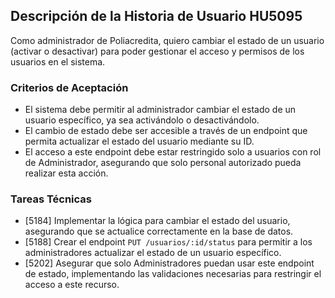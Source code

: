 ## Descripción de la Historia de Usuario HU5095
 Como administrador de Poliacredita, quiero cambiar el estado de un usuario (activar o desactivar) para poder gestionar el acceso y permisos de los usuarios en el sistema.
 ### Criterios de Aceptación
- El sistema debe permitir al administrador cambiar el estado de un usuario específico, ya sea activándolo o desactivándolo.
- El cambio de estado debe ser accesible a través de un endpoint que permita actualizar el estado del usuario mediante su ID.
- El acceso a este endpoint debe estar restringido solo a usuarios con rol de Administrador, asegurando que solo personal autorizado pueda realizar esta acción.
 ### Tareas Técnicas
- [5184] Implementar la lógica para cambiar el estado del usuario, asegurando que se actualice correctamente en la base de datos.
- [5188] Crear el endpoint `PUT /usuarios/:id/status` para permitir a los administradores actualizar el estado de un usuario específico.
- [5202] Asegurar que solo Administradores puedan usar este endpoint de estado, implementando las validaciones necesarias para restringir el acceso a este recurso.
